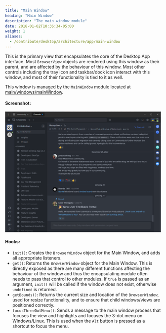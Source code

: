 ```yaml
---
title: "Main Window"
heading: "Main Window"
description: "The main window module"
date: 2018-01-02T10:36:34-05:00
weight: 1
aliases:
  - /contribute/desktop/architecture/app/main-window
---
```


This is the primary view that encapsulates the core of the Desktop App interface. Most `BrowserView` objects are rendered using this window as their parent, and are affected by the behaviour of this window. Most other controls including the tray icon and taskbar/dock icon interact with this window, and most of their functionality is tied to it as well.

This window is managed by the `MainWindow` module located at [main/windows/mainWindow](https://github.com/mattermost/desktop/blob/master/src/main/windows/mainWindow.ts).

#### Screenshot:
![Main Window screenshot](main-window.png)

#### Hooks:
- `init()`: Creates the `BrowserWindow` object for the Main Window, and adds all appropriate listeners.
- `get()`: Returns the `BrowserWindow` object for the Main Window. This is directly exposed as there are many different functions affecting the behaviour of the window and thus the encapsulating module often needs to pass that control to other modules. If `true` is passed as an argument, `init()` will be called if the window does not exist, otherwise `undefined` is returned.
- `getBounds()`: Returns the current size and location of the `BrowserWindow`, used for resize functionality, and to ensure that child windows/views are positioned correctly.
- `focusThreeDotMenu()`: Sends a message to the main window process that focuses the view and highlights and focuses the 3-dot menu on Windows/Linux. This is used when the `Alt` button is pressed as a shortcut to focus the menu.